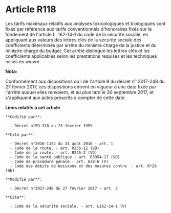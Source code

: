 # Article R118

Les tarifs maximaux relatifs aux analyses toxicologiques et biologiques sont fixés par référence aux tarifs conventionnels
d'honoraires fixés sur le fondement de l'article L. 162-14-1 du code de la sécurité sociale, en appliquant aux valeurs des
lettres clés de la sécurité sociale des coefficients déterminés par arrêté du ministre chargé de la justice et du ministre
chargé du budget. Cet arrêté distingue les lettres clés et les coefficients applicables selon les prestations requises et les
techniques mises en œuvre.

**Nota:**

Conformément aux dispositions du I de l'article 9 du décret n° 2017-248 du 27 février 2017, ces dispositions entrent en
vigueur à une date fixée par l'arrêté auquel elles renvoient, et au plus tard le 30 septembre 2017, et s'appliquent aux actes
prescrits à compter de cette date.

**Liens relatifs à cet article**

	**Codifié par**:

	  - Décret n°59-318 du 23 février 1959

	**Cité par**:

	  - Décret n°2016-1152 du 24 août 2016 - art. 1
	  - Code de la route. - art. R235-12 (VD)
	  - Code de la route. - art. R245-2 (VD)
	  - Code de la santé publique - art. R3354-17 (VD)
	  - Code de procédure pénale - art. A38-6 (V)
	  - Code des débits de boissons et des mesures contre  - art. R*29 (Ab)

	**Modifié par**:

	  - Décret n°2017-248 du 27 février 2017 - art. 2

	**Cite**:

	  - Code de la sécurité sociale. - art. L162-14-1 (V)
